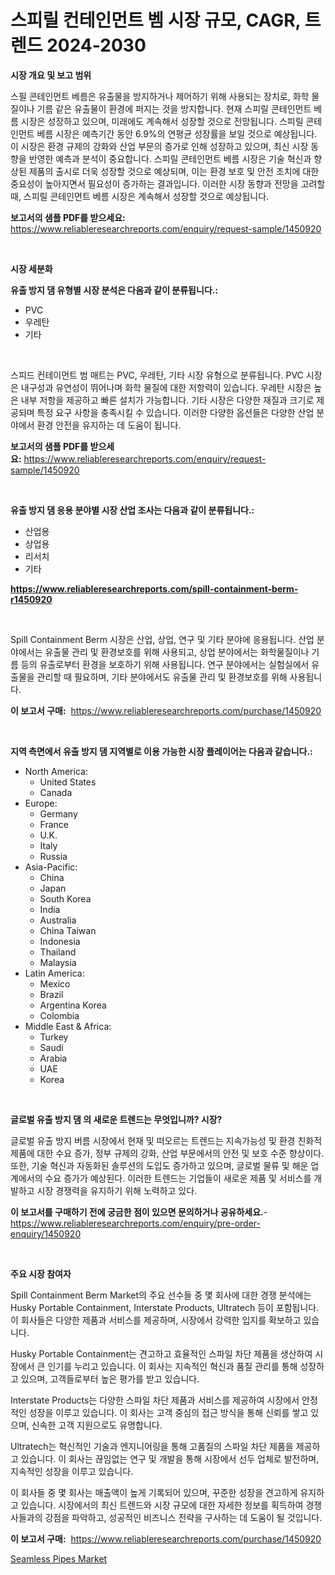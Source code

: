 <p><h1>스피릴 컨테인먼트 벰 시장 규모, CAGR, 트렌드 2024-2030</h1></p><p><strong>시장 개요 및 보고 범위</strong></p>
<p><p>스필 콘테인먼트 베름은 유출물을 방지하거나 제어하기 위해 사용되는 장치로, 화학 물질이나 기름 같은 유출물이 환경에 퍼지는 것을 방지합니다. 현재 스피릴 콘테인먼트 베름 시장은 성장하고 있으며, 미래에도 계속해서 성장할 것으로 전망됩니다. 스피릴 콘테인먼트 베름 시장은 예측기간 동안 6.9%의 연평균 성장률을 보일 것으로 예상됩니다. 이 시장은 환경 규제의 강화와 산업 부문의 증가로 인해 성장하고 있으며, 최신 시장 동향을 반영한 예측과 분석이 중요합니다. 스피릴 콘테인먼트 베름 시장은 기술 혁신과 향상된 제품의 출시로 더욱 성장할 것으로 예상되며, 이는 환경 보호 및 안전 조치에 대한 중요성이 높아지면서 필요성이 증가하는 결과입니다. 이러한 시장 동향과 전망을 고려할 때, 스피릴 콘테인먼트 베름 시장은 계속해서 성장할 것으로 예상됩니다.</p></p>
<p><strong>보고서의 샘플 PDF를 받으세요:</strong> <a href="https://www.reliableresearchreports.com/enquiry/request-sample/1450920">https://www.reliableresearchreports.com/enquiry/request-sample/1450920</a></p>
<p>&nbsp;</p>
<p><strong>시장 세분화</strong></p>
<p><strong>유출 방지 댐 유형별 시장 분석은 다음과 같이 분류됩니다.:</strong></p>
<p><ul><li>PVC</li><li>우레탄</li><li>기타</li></ul></p>
<p>&nbsp;</p>
<p><p>스피드 컨테이먼트 범 매트는 PVC, 우레탄, 기타 시장 유형으로 분류됩니다. PVC 시장은 내구성과 유연성이 뛰어나며 화학 물질에 대한 저항력이 있습니다. 우레탄 시장은 높은 내부 저항을 제공하고 빠른 설치가 가능합니다. 기타 시장은 다양한 재질과 크기로 제공되며 특정 요구 사항을 충족시킬 수 있습니다. 이러한 다양한 옵션들은 다양한 산업 분야에서 환경 안전을 유지하는 데 도움이 됩니다.</p></p>
<p><strong>보고서의 샘플 PDF를 받으세요:</strong>&nbsp;<a href="https://www.reliableresearchreports.com/enquiry/request-sample/1450920">https://www.reliableresearchreports.com/enquiry/request-sample/1450920</a></p>
<p>&nbsp;</p>
<p><strong> 유출 방지 댐 응용 분야별 시장 산업 조사는 다음과 같이 분류됩니다.:</strong></p>
<p><ul><li>산업용</li><li>상업용</li><li>리서치</li><li>기타</li></ul></p>
<p><strong><a href="https://www.reliableresearchreports.com/spill-containment-berm-r1450920">https://www.reliableresearchreports.com/spill-containment-berm-r1450920</a></strong></p>
<p>&nbsp;</p>
<p><p>Spill Containment Berm 시장은 산업, 상업, 연구 및 기타 분야에 응용됩니다. 산업 분야에서는 유출물 관리 및 환경보호를 위해 사용되고, 상업 분야에서는 화학물질이나 기름 등의 유출로부터 환경을 보호하기 위해 사용됩니다. 연구 분야에서는 실험실에서 유출물을 관리할 때 필요하며, 기타 분야에서도 유출물 관리 및 환경보호를 위해 사용됩니다.</p></p>
<p><strong>이 보고서 구매:</strong>&nbsp; <a href="https://www.reliableresearchreports.com/purchase/1450920">https://www.reliableresearchreports.com/purchase/1450920</a></p>
<p>&nbsp;</p>
<p><strong>지역 측면에서 유출 방지 댐 지역별로 이용 가능한 시장 플레이어는 다음과 같습니다.:</strong></p>
<p><ul>
    <li>
        North America:
        <ul>
            <li>United States</li>
            <li>Canada</li>
        </ul>
    </li>
    <li>
        Europe:
        <ul>
            <li>Germany</li>
            <li>France</li>
            <li>U.K.</li>
            <li>Italy</li>
            <li>Russia</li>
        </ul>
    </li>
    <li>
        Asia-Pacific:
        <ul>
            <li>China</li>
            <li>Japan</li>
            <li>South Korea</li>
            <li>India</li>
            <li>Australia</li>
            <li>China Taiwan</li>
            <li>Indonesia</li>
            <li>Thailand</li>
            <li>Malaysia</li>
        </ul>
    </li>
    <li>
        Latin America:
        <ul>
            <li>Mexico</li>
            <li>Brazil</li>
            <li>Argentina Korea</li>
            <li>Colombia</li>
        </ul>
    </li>
    <li>
        Middle East & Africa:
        <ul>
            <li>Turkey</li>
            <li>Saudi</li>
            <li>Arabia</li>
            <li>UAE</li>
            <li>Korea</li>
        </ul>
    </li>
    </ul></p>
<p>&nbsp;</p>
<p><strong>글로벌 유출 방지 댐 의 새로운 트렌드는 무엇입니까? 시장?</strong></p>
<p><p>글로벌 유출 방지 버름 시장에서 현재 및 떠오르는 트렌드는 지속가능성 및 환경 친화적 제품에 대한 수요 증가, 정부 규제의 강화, 산업 부문에서의 안전 및 보호 수준 향상이다. 또한, 기술 혁신과 자동화된 솔루션의 도입도 증가하고 있으며, 글로벌 물류 및 해운 업계에서의 수요 증가가 예상된다. 이러한 트렌드는 기업들이 새로운 제품 및 서비스를 개발하고 시장 경쟁력을 유지하기 위해 노력하고 있다.</p></p>
<p><strong>이 보고서를 구매하기 전에 궁금한 점이 있으면 문의하거나 공유하세요.</strong>- <a href="https://www.reliableresearchreports.com/enquiry/pre-order-enquiry/1450920">https://www.reliableresearchreports.com/enquiry/pre-order-enquiry/1450920</a></p>
<p>&nbsp;</p>
<p><strong>주요 시장 참여자</strong></p>
<p><p>Spill Containment Berm Market의 주요 선수들 중 몇 회사에 대한 경쟁 분석에는 Husky Portable Containment, Interstate Products, Ultratech 등이 포함됩니다. 이 회사들은 다양한 제품과 서비스를 제공하며, 시장에서 강력한 입지를 확보하고 있습니다.</p><p>Husky Portable Containment는 견고하고 효율적인 스파일 차단 제품을 생산하여 시장에서 큰 인기를 누리고 있습니다. 이 회사는 지속적인 혁신과 품질 관리를 통해 성장하고 있으며, 고객들로부터 높은 평가를 받고 있습니다.</p><p>Interstate Products는 다양한 스파일 차단 제품과 서비스를 제공하여 시장에서 안정적인 성장을 이루고 있습니다. 이 회사는 고객 중심의 접근 방식을 통해 신뢰를 쌓고 있으며, 신속한 고객 지원으로도 유명합니다.</p><p>Ultratech는 혁신적인 기술과 엔지니어링을 통해 고품질의 스파일 차단 제품을 제공하고 있습니다. 이 회사는 끊임없는 연구 및 개발을 통해 시장에서 선두 업체로 발전하며, 지속적인 성장을 이루고 있습니다.</p><p>이 회사들 중 몇 회사는 매출액이 높게 기록되어 있으며, 꾸준한 성장을 견고하게 유지하고 있습니다. 시장에서의 최신 트렌드와 시장 규모에 대한 자세한 정보를 획득하여 경쟁사들과의 강점을 파악하고, 성공적인 비즈니스 전략을 구사하는 데 도움이 될 것입니다.</p></p>
<p><strong>이 보고서 구매:</strong>&nbsp;&nbsp;<a href="https://www.reliableresearchreports.com/purchase/1450920">https://www.reliableresearchreports.com/purchase/1450920</a></p>
<p><p><a href="https://meowing-canidae-761.notion.site/Seamless-Pipes-Market-Size-Focuses-on-Market-Dynamics-In-Depth-Analysis-and-Future-Projections-of-i-da080c17ecea4bd08c064e813e45ec7a">Seamless Pipes Market</a></p></p>